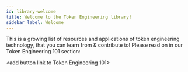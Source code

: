 ```yaml
---
id: library-welcome
title: Welcome to the Token Engineering library!
sidebar_label: Welcome
---
```


This is a growing list of resources and applications of token engineering technology, that you can learn from & contribute to! Please read on in our Token Engineering 101 section:

<add button link to Token Engineering 101>
